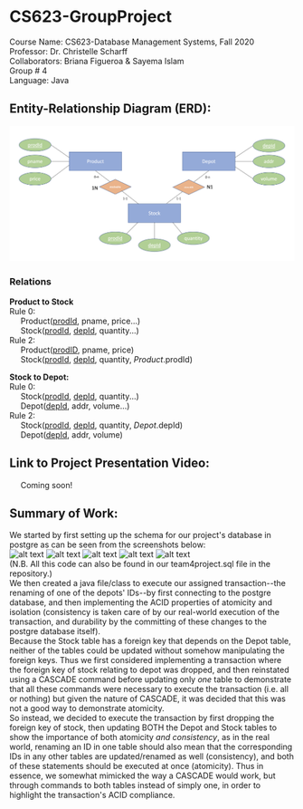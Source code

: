 # CS623-GroupProject
Course Name: CS623-Database Management Systems, Fall 2020
<br/>
Professor: Dr. Christelle Scharff
<br/>
Collaborators: Briana Figueroa & Sayema Islam
<br/>
Group # 4
<br/>
Language: Java
<br/>

## Entity-Relationship Diagram (ERD):
![alt text](https://github.com/saye2427/CS623-GroupProject/blob/main/Project_ERD.png?raw=true)
<br/>

### Relations
**Product to Stock**
<br/>
Rule 0:
<br/>&nbsp;&nbsp;&nbsp;&nbsp;&nbsp;Product(<ins>prodId</ins>, pname, price...)
<br/>&nbsp;&nbsp;&nbsp;&nbsp;&nbsp;Stock(<ins>prodId</ins>, <ins>depId</ins>, quantity...)
<br/>
Rule 2:
<br/>&nbsp;&nbsp;&nbsp;&nbsp;&nbsp;Product(<ins>prodID</ins>, pname, price)
<br/>&nbsp;&nbsp;&nbsp;&nbsp;&nbsp;Stock(<ins>prodId</ins>, <ins>depId</ins>, quantity, <em>Product</em>.prodId)
<br/>

**Stock to Depot:**
<br/>
Rule 0:
<br/>&nbsp;&nbsp;&nbsp;&nbsp;&nbsp;Stock(<ins>prodId</ins>, <ins>depId</ins>, quantity...)
<br/>&nbsp;&nbsp;&nbsp;&nbsp;&nbsp;Depot(<ins>depId</ins>, addr, volume...)
<br/>
Rule 2:
<br/>&nbsp;&nbsp;&nbsp;&nbsp;&nbsp;Stock(<ins>prodId</ins>, <ins>depId</ins>, quantity, <em>Depot</em>.depId)
<br/>&nbsp;&nbsp;&nbsp;&nbsp;&nbsp;Depot(<ins>depId</ins>, addr, volume)
<br/>
    
## Link to Project Presentation Video:
&nbsp;&nbsp;&nbsp;&nbsp;&nbsp;Coming soon!
<br/>

## Summary of Work:
We started by first setting up the schema for our project's database in postgre as can be seen from the screenshots below:
<br/>
![alt text](https://github.com/saye2427/cs623-team4project/blob/main/PostgreSQLCode1.png?raw=true)
![alt text](https://github.com/saye2427/cs623-team4project/blob/main/PostgreSQLCode2.png?raw=true)
![alt text](https://github.com/saye2427/cs623-team4project/blob/main/PostgreSQLCode3.png?raw=true)
![alt text](https://github.com/saye2427/cs623-team4project/blob/main/PostgreSQLCode4.png?raw=true)
![alt text](https://github.com/saye2427/cs623-team4project/blob/main/PostgreSQLCode5.png?raw=true)
<br/>
(N.B. All this code can also be found in our team4project.sql file in the repository.)
<br/>
We then created a java file/class to execute our assigned transaction--the renaming of one of the depots' IDs--by first connecting to the postgre database, and then implementing the ACID properties of atomicity and isolation (consistency is taken care of by our real-world execution of the transaction, and durability by the committing of these changes to the postgre database itself).
<br/>
Because the Stock table has a foreign key that depends on the Depot table, neither of the tables could be updated without somehow manipulating the foreign keys. Thus we first considered implementing a transaction where the foreign key of stock relating to depot was dropped, and then reinstated using a CASCADE command before updating only <em>one</em> table to demonstrate that all these commands were necessary to execute the transaction (i.e. all or nothing) but given the nature of CASCADE, it was decided that this was not a good way to demonstrate atomicity.
<br/>
So instead, we decided to execute the transaction by first dropping the foreign key of stock, then updating BOTH the Depot and Stock tables to show the importance of both atomicity <em>and consistency</em>, as in the real world, renaming an ID in one table should also mean that the corresponding IDs in any other tables are updated/renamed as well (consistency), and both of these statements should be executed at once (atomicity). Thus in essence, we somewhat mimicked the way a CASCADE would work, but through commands to both tables instead of simply one, in order to highlight the transaction's ACID compliance.